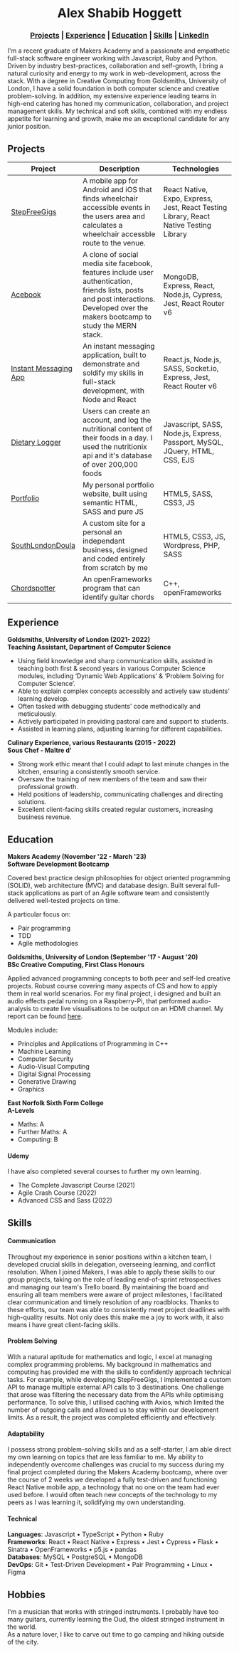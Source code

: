 <h1 align="center"> Alex Shabib Hoggett</h1>

<h3 align="center">
<a href="#projects">Projects</a> | <a href="#experience">Experience</a> | <a href="#education">Education</a> | <a href="#skills">Skills</a> | <a href="https://www.linkedin.com/in/alex-shabib-hoggett-7597041b7/">LinkedIn</a>
</h3>
  
I'm a recent graduate of Makers Academy and a passionate and empathetic full-stack software engineer working with Javascript, Ruby and Python. Driven by industry best-practices, collaboration and self-growth, I bring a natural curiosity and energy to my work in web-development, across the stack. With a degree in Creative Computing from Goldsmiths, University of London, I have a solid foundation in both computer science and creative problem-solving. In addition, my extensive experience leading teams in high-end catering has honed my communication, collaboration, and project management skills. My technical and soft skills, combined with my endless appetite for learning and growth, make me an exceptional candidate for any junior position.

## Projects

| Project                                                     | Description                                                                                                                                                                          | Technologies                                                                           |
| ----------------------------------------------------------- | ------------------------------------------------------------------------------------------------------------------------------------------------------------------------------------ | -------------------------------------------------------------------------------------- |
| [StepFreeGigs](https://github.com/alexHoggett/step-free-gigs) | A mobile app for Android and iOS that finds wheelchair accessible events in the users area and calculates a wheelchair accessble route to the venue.                                 | React Native, Expo, Express, Jest, React Testing Library, React Native Testing Library |
| [Acebook](https://github.com/alexHoggett/acebook) | A clone of social media site facebook, features include user authentication, friends lists, posts and post interactions. Developed over the makers bootcamp to study the MERN stack. | MongoDB, Express, React, Node.js, Cypress, Jest, React Router v6                       |
| [Instant Messaging App](https://github.com/alexHoggett/chat-app)         | An instant messaging application, built to demonstrate and soldify my skills in full-stack development, with Node and React                                                          | React.js, Node.js, SASS, Socket.io, Express, Jest, React Router v6                     |
| [Dietary Logger](https://github.com/alexHoggett/diet)             | Users can create an account, and log the nutritional content of their foods in a day. I used the nutritionix api and it's database of over 200,000 foods                             | Javascript, SASS, Node.js, Express, Passport, MySQL, JQuery, HTML, CSS, EJS            |
| [Portfolio](https://github.com/alexHoggett/Portfolio)         | My personal portfolio website, built using semantic HTML, SASS and pure JS                                                         | HTML5, SASS, CSS3, JS                     |
| [SouthLondonDoula](https://robynlnalty.co.uk/) | A custom site for a personal an independant business, designed and coded entirely from scratch by me | HTML5, CSS3, JS, Wordpress, PHP, SASS |
| [Chordspotter](https://github.com/alexHoggett/ChordSpot)       | An openFrameworks program that can identify guitar chords                                                                                                                            | C++, openFrameworks                                                        |

## Experience

**Goldsmiths, University of London (2021- 2022)** </br>
**Teaching Assistant, Department of Computer Science**

- Using field knowledge and sharp communication skills, assisted in teaching both first & second years in various Computer Science modules, including ‘Dynamic Web Applications’ & ‘Problem Solving for Computer Science’.
- Able to explain complex concepts accessibly and actively saw students’ learning develop.
- Often tasked with debugging students' code methodically and meticulously.
- Actively participated in providing pastoral care and support to students.
- Assisted in learning plans, adjusting learning for different capabilities.

**Culinary Experience, various Restaurants (2015 - 2022)** </br>
**Sous Chef - Maître d'**

- Strong work ethic meant that I could adapt to last minute changes in the kitchen, ensuring a consistently smooth service.
- Oversaw the training of new members of the team and saw their professional growth.
- Held positions of leadership, communicating challenges and directing solutions.
- Excellent client-facing skills created regular customers, increasing business revenue.

## Education

**Makers Academy (November '22 - March '23)** </br>
**Software Development Bootcamp**

Covered best practice design philosophies for object oriented programming (SOLID), web architecture (MVC) and database design. Built several full-stack applications as part of an Agile software team and consistently delivered well-tested projects on time.

A particular focus on:
- Pair programming
- TDD
- Agile methodologies


**Goldsmiths, University of London (September '17 - August '20)** </br>
**BSc Creative Computing, First Class Honours**

Applied advanced programming concepts to both peer and self-led creative projects. Robust course covering many aspects of CS and how to apply them in real world scenarios. For my final project, i designed and built an audio effects pedal running on a Raspberry-Pi, that performed audio-analysis to create live visualisations to be output on an HDMI channel. My report can be found [here](https://documentcloud.wondershare.com/share/review/QHvswGY0ftNZ2pf51nZtLdTUUP6KM9zGGlj3fkJ2r7BkHvIbrYfMPzrZ686bTG3QUYDtQUiIQReLBKlKBB0N1A?lang=en-us).

Modules include:

- Principles and Applications of Programming in C++
- Machine Learning
- Computer Security
- Audio-Visual Computing
- Digital Signal Processing
- Generative Drawing
- Graphics

**East Norfolk Sixth Form College** </br>
**A-Levels**

- Maths: A
- Further Maths: A
- Computing: B

#### Udemy

I have also completed several courses to further my own learning.

- The Complete Javascript Course (2021)
- Agile Crash Course (2022)
- Advanced CSS and Sass (2022)

## Skills

#### Communication

Throughout my experience in senior positions within a kitchen team, I developed crucial skills in delegation, overseeing learning, and conflict resolution. When I joined Makers, I was able to apply these skills to our group projects, taking on the role of leading end-of-sprint retrospectives and managing our team's Trello board. By maintaining the board and ensuring all team members were aware of project milestones, I facilitated clear communication and timely resolution of any roadblocks. Thanks to these efforts, our team was able to consistently meet project deadlines with high-quality results. Not only does this make me a joy to work with, it also means i have great client-facing skills.

#### Problem Solving

With a natural aptitude for mathematics and logic, I excel at managing complex programming problems. My background in mathematics and computing has provided me with the skills to confidently approach technical tasks. For example, while developing StepFreeGigs, I implemented a custom API to manage multiple external API calls to 3 destinations. One challenge that arose was filtering the necessary data from the APIs while optimising performance. To solve this, I utilised caching with Axios, which limited the number of outgoing calls and allowed us to stay within our development limits. As a result, the project was completed efficiently and effectively.

#### Adaptability

I possess strong problem-solving skills and as a self-starter, I am able direct my own learning on topics that are less familiar to me. My ability to independently overcome challenges was crucial to my success during my final project completed during the Makers Academy bootcamp, where over the course of 2 weeks we developed a fully test-driven and functioning React Native mobile app, a technology that no one on the team had ever used before. I would often teach new concepts of the technology to my peers as I was learning it, solidifying my own understanding.

#### Technical
**Languages**: Javascript • TypeScript • Python • Ruby </br>
**Frameworks**: React • React Native • Express • Jest • Cypress • Flask • Sinatra • OpenFrameworks • p5.js • pandas </br>
**Databases**: MySQL • PostgreSQL • MongoDB </br>
**DevOps**: Git • Test-Driven Development • Pair Programming • Linux • Figma </br>

## Hobbies
I'm a musician that works with stringed instruments. I probably have too many guitars, currently learning the Oud, the oldest stringed instrument in the world. </br>
As a nature lover, I like to carve out time to go camping and hiking outside of the city.
